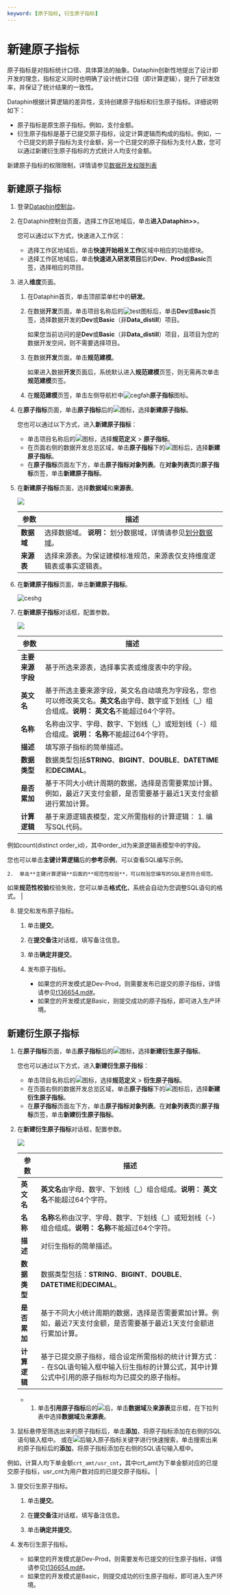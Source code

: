 ```yaml
---
keyword: [原子指标, 衍生原子指标]
---
```


# 新建原子指标

原子指标是对指标统计口径、具体算法的抽象。Dataphin创新性地提出了设计即开发的理念，指标定义同时也明确了设计统计口径（即计算逻辑），提升了研发效率，并保证了统计结果的一致性。

Dataphin根据计算逻辑的差异性，支持创建原子指标和衍生原子指标。详细说明如下：

-   原子指标是原生原子指标。例如，支付金额。
-   衍生原子指标是基于已提交原子指标，设定计算逻辑而构成的指标。例如，一个已提交的原子指标为支付金额，另一个已提交的原子指标为支付人数，您可以通过新建衍生原子指标的方式统计人均支付金额。

新建原子指标的权限限制，详情请参见[数据开发权限列表](/cn.zh-CN/权限管理/数据开发权限列表.md)

## 新建原子指标

1.  登录[Dataphin控制台](https://dataphin.console.aliyun.com/workingArea)。

2.  在Dataphin控制台页面，选择工作区地域后，单击**进入Dataphin\>\>**。

    您可以通过以下方式，快速进入工作区：

    -   选择工作区地域后，单击**快速开始相关工作**区域中相应的功能模块。
    -   选择工作区地域后，单击**快速进入研发项目**后的**Dev**、**Prod**或**Basic**页签，选择相应的项目。
3.  进入**维度**页面。

    1.  在Dataphin首页，单击顶部菜单栏中的**研发**。

    2.  在数据**开发**页面，单击项目名称后的![test](https://static-aliyun-doc.oss-accelerate.aliyuncs.com/assets/img/zh-CN/3497549951/p110384.png)图标后，单击**Dev**或**Basic**页签，选择数据开发的**Dev**或**Basic**（非**Data\_distill**）项目。

        如果您当前访问的是**Dev**或**Basic**（非**Data\_distill**）项目，且项目为您的数据开发空间，则不需要选择项目。

    3.  在数据**开发**页面，单击**规范建模**。

        如果进入数据**开发**页面后，系统默认进入**规范建模**页签，则无需再次单击**规范建模**页签。

    4.  在**规范建模**页签，单击左侧导航栏中![cegfah](https://static-aliyun-doc.oss-accelerate.aliyuncs.com/assets/img/zh-CN/5687549951/p98949.png)**原子指标**图标。

4.  在**原子指标**页面，单击**原子指标**后的![](https://static-aliyun-doc.oss-accelerate.aliyuncs.com/assets/img/zh-CN/0887549951/p69320.png)图标，选择**新建原子指标**。

    您也可以通过以下方式，进入**新建原子指标**：

    -   单击项目名称后的![](https://static-aliyun-doc.oss-accelerate.aliyuncs.com/assets/img/zh-CN/0887549951/p69318.png)图标，选择**规范定义** \> **原子指标**。
    -   在页面右侧的数据开发总览区域，单击**原子指标**下的![](https://static-aliyun-doc.oss-accelerate.aliyuncs.com/assets/img/zh-CN/0887549951/p69322.png)图标后，选择**新建原子指标**。
    -   在**原子指标**页面左下方，单击**原子指标对象列表**。在**对象列表页**的**原子指标**页签，单击**新建原子指标**。
5.  在**新建原子指标**页面，选择**数据域**和**来源表**。

    ![](https://static-aliyun-doc.oss-accelerate.aliyuncs.com/assets/img/zh-CN/7587549951/p69325.png)

    |参数|描述|
    |--|--|
    |**数据域**|选择数据域。 **说明：** 划分数据域，详情请参见[划分数据域](/cn.zh-CN/使用教程/构建与优化数据仓库/业务调研/划分数据域.md)。 |
    |**来源表**|选择来源表。为保证建模标准规范，来源表仅支持维度逻辑表或事实逻辑表。|

6.  在**新建原子指标**页面，单击**新建原子指标**。

    ![ceshg](https://static-aliyun-doc.oss-accelerate.aliyuncs.com/assets/img/zh-CN/7587549951/p100020.png)

7.  在**新建原子指标**对话框，配置参数。

    ![](https://static-aliyun-doc.oss-accelerate.aliyuncs.com/assets/img/zh-CN/5290987951/p69339.png)

    |参数|描述|
    |--|--|
    |**主要来源字段**|基于所选来源表，选择事实表或维度表中的字段。|
    |**英文名**|基于所选主要来源字段，英文名自动填充为字段名，您也可以修改英文名。**英文名**由字母、数字或下划线（\_）组合组成。**说明：** **英文名**不能超过64个字符。 |
    |**名称**|名称由汉字、字母、数字、下划线（\_）或短划线（-）组合组成。**说明：** **名称**不能超过64个字符。 |
    |**描述**|填写原子指标的简单描述。|
    |**数据类型**|数据类型包括**STRING**、**BIGINT**、**DOUBLE**、**DATETIME**和**DECIMAL**。|
    |**是否累加**|基于不同大小统计周期的数据，选择是否需要累加计算。例如，最近7天支付金额，是否需要基于最近1天支付金额进行累加计算。|
    |**计算逻辑**|基于来源逻辑表模型，定义所需指标的计算逻辑：    1.  编写SQL代码。

例如count\(distinct order\_id\)，其中order\_id为来源逻辑表模型中的字段。

您也可以单击**主键计算逻辑**后的**参考示例**，可以查看SQL编写示例。

    2.  单击**主键计算逻辑**后面的**规范性校验**，可以校验您编写的SQL是否符合规范。

如果**规范性校验**校验失败，您可以单击**格式化**，系统会自动为您调整SQL语句的格式。 |

8.  提交和发布原子指标。

    1.  单击**提交**。

    2.  在**提交备注**对话框，填写备注信息。

    3.  单击**确定并提交**。

    4.  发布原子指标。

        -   如果您的开发模式是Dev-Prod，则需要发布已提交的原子指标，详情请参见[t136654.md\#](/cn.zh-CN/任务发布/管理发布任务.md)。
        -   如果您的开发模式是Basic，则提交成功的原子指标，即可进入生产环境。

## 新建衍生原子指标

1.  在**原子指标**页面，单击**原子指标**后的![](https://static-aliyun-doc.oss-accelerate.aliyuncs.com/assets/img/zh-CN/0887549951/p69320.png)图标，选择**新建衍生原子指标**。

    您也可以通过以下方式，进入**新建衍生原子指标**：

    -   单击项目名称后的![](https://static-aliyun-doc.oss-accelerate.aliyuncs.com/assets/img/zh-CN/0887549951/p69318.png)图标，选择**规范定义** \> **衍生原子指标**。
    -   在页面右侧的数据开发总览区域，单击**原子指标**下的![](https://static-aliyun-doc.oss-accelerate.aliyuncs.com/assets/img/zh-CN/0887549951/p69322.png)图标后，选择**新建衍生原子指标**。
    -   在**原子指标**页面左下方，单击**原子指标对象列表**。在**对象列表页**的**原子指标**页签，单击**新建衍生原子指标**。
2.  在**新建衍生原子指标**对话框，配置参数。

    ![](https://static-aliyun-doc.oss-accelerate.aliyuncs.com/assets/img/zh-CN/7290987951/p69373.png)

    |参数|描述|
    |--|--|
    |**英文名**|**英文名**由字母、数字、下划线（\_）组合组成。**说明：** **英文名**不能超过64个字符。 |
    |**名称**|**名称**名称由汉字、字母、数字、下划线（\_）或短划线（-）组合组成。**说明：** **名称**不能超过64个字符。 |
    |**描述**|对衍生指标的简单描述。|
    |**数据类型**|数据类型包括：**STRING**、**BIGINT**、**DOUBLE**、**DATETIME**和**DECIMAL**。|
    |**是否累加**|基于不同大小统计周期的数据，选择是否需要累加计算。例如，最近7天支付金额，是否需要基于最近1天支付金额进行累加计算。|
    |**计算逻辑**|基于已提交原子指标，组合设定所需指标的统计计算方式：     -   在SQL语句输入框中输入衍生指标的计算公式，其中计算公式中引用的原子指标均为已提交的原子指标。
    -   1.  单击**引用原子指标**后的![](https://static-aliyun-doc.oss-accelerate.aliyuncs.com/assets/img/zh-CN/7587549951/p69386.png)后，单击**数据域**及**来源表**显示框，在下拉列表中选择**数据域**及**来源表**。
2.  鼠标悬停至筛选出来的原子指标后，单击**添加**，将原子指标添加在右侧的SQL语句输入框中。
或在![](https://static-aliyun-doc.oss-accelerate.aliyuncs.com/assets/img/zh-CN/7587549951/p69388.png)后输入原子指标关键字进行快速搜索，单击搜索出来的原子指标后的**添加**，将原子指标添加在右侧的SQL语句输入框中。

例如，计算人均下单金额`crt_amt/usr_cnt`，其中crt\_amt为下单金额对应的已提交原子指标，usr\_cnt为用户数对应的已提交原子指标。 |

3.  提交衍生原子指标。

    1.  单击**提交**。

    2.  在**提交备注**对话框，填写备注信息。

    3.  单击**确定并提交**。

4.  发布衍生原子指标。

    -   如果您的开发模式是Dev-Prod，则需要发布已提交的衍生原子指标，详情请参见[t136654.md\#](/cn.zh-CN/任务发布/管理发布任务.md)。
    -   如果您的开发模式是Basic，则提交成功的衍生原子指标，即可进入生产环境。

